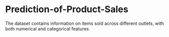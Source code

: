 # Prediction-of-Product-Sales

The dataset contains information on items sold across different outlets, with both numerical and categorical features. 

